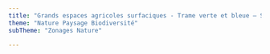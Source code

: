 ```yaml
---
title: "Grands espaces agricoles surfaciques - Trame verte et bleue – SRADDET"
theme: "Nature Paysage Biodiversité"
subTheme: "Zonages Nature"

---
```

